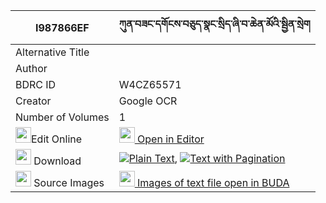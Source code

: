 |I987866EF|ཀུན་བཟང་དགོངས་བཅུད་སྣང་སྲིད་ཞི་བ་ཆེན་མོའི་སྦྱིན་སྲེག 
| --- | --- 
|Alternative Title |
|Author | 
|BDRC ID | W4CZ65571
|Creator | Google OCR
|Number of Volumes| 1
|<img width="25" src="https://img.icons8.com/color/25/000000/edit-property.png">Edit Online| [<img width="25" src="https://avatars.githubusercontent.com/u/45091458?s=200&v=4"> Open in Editor](http://editor.openpecha.org/I987866EF)
|<img width="25" src="https://img.icons8.com/fluent/48/000000/download-2.png"/>  Download | [![](https://img.icons8.com/color/20/000000/txt.png)Plain Text](https://github.com/Openpecha/I987866EF/releases/download/v1/kunzang_gong_chu_nangsi_shyiwa_plain_I987866EF.zip), [![](https://img.icons8.com/color/20/000000/txt.png)Text with Pagination](https://github.com/Openpecha/I987866EF/releases/download/v1/kunzang_gong_chu_nangsi_shyiwa_pages_I987866EF.zip)
|<img width="25" src="https://img.icons8.com/plasticine/100/000000/pictures-folder.png"/>  Source Images | [<img width="25" src="https://library.bdrc.io/icons/BUDA-small.svg"> Images of text file open in BUDA](https://library.bdrc.io/show/bdr:W4CZ65571)
